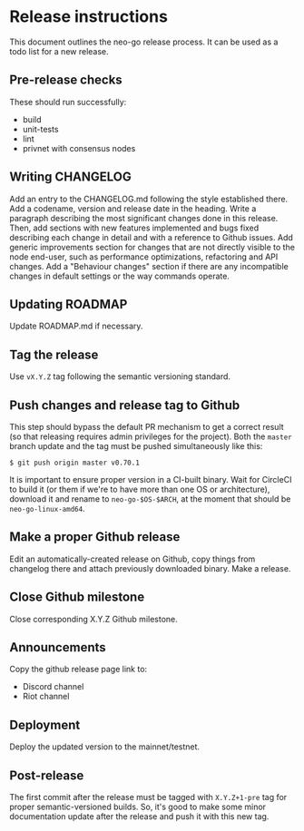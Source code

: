 # Release instructions

This document outlines the neo-go release process. It can be used as a todo
list for a new release.

## Pre-release checks

These should run successfully:
 * build
 * unit-tests
 * lint
 * privnet with consensus nodes

## Writing CHANGELOG

Add an entry to the CHANGELOG.md following the style established there. Add a
codename, version and release date in the heading. Write a paragraph
describing the most significant changes done in this release. Then, add
sections with new features implemented and bugs fixed describing each change in detail and
with a reference to Github issues. Add generic improvements section for
changes that are not directly visible to the node end-user, such as performance
optimizations, refactoring and API changes. Add a "Behaviour changes" section
if there are any incompatible changes in default settings or the way commands
operate.

## Updating ROADMAP

Update ROADMAP.md if necessary.

## Tag the release

Use `vX.Y.Z` tag following the semantic versioning standard.

## Push changes and release tag to Github

This step should bypass the default PR mechanism to get a correct result (so
that releasing requires admin privileges for the project). Both the `master`
branch update and the tag must be pushed simultaneously like this:

    $ git push origin master v0.70.1

It is important to ensure proper version in a CI-built binary. Wait for
CircleCI to build it (or them if we're to have more than one OS or
architecture), download it and rename to `neo-go-$OS-$ARCH`, at the moment
that should be `neo-go-linux-amd64`.

## Make a proper Github release

Edit an automatically-created release on Github, copy things from changelog
there and attach previously downloaded binary. Make a release.

## Close Github milestone

Close corresponding X.Y.Z Github milestone.

## Announcements

Copy the github release page link to:
 * Discord channel
 * Riot channel

## Deployment

Deploy the updated version to the mainnet/testnet.

## Post-release

The first commit after the release must be tagged with `X.Y.Z+1-pre` tag for
proper semantic-versioned builds. So, it's good to make some minor
documentation update after the release and push it with this new tag.
